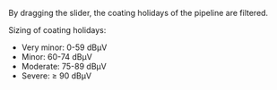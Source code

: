 By dragging the slider, the coating holidays of the pipeline are filtered.

Sizing of coating holidays:
- Very minor: 0-59 dBµV
- Minor: 60-74 dBµV
- Moderate: 75-89 dBµV
- Severe: ≥ 90 dBµV
